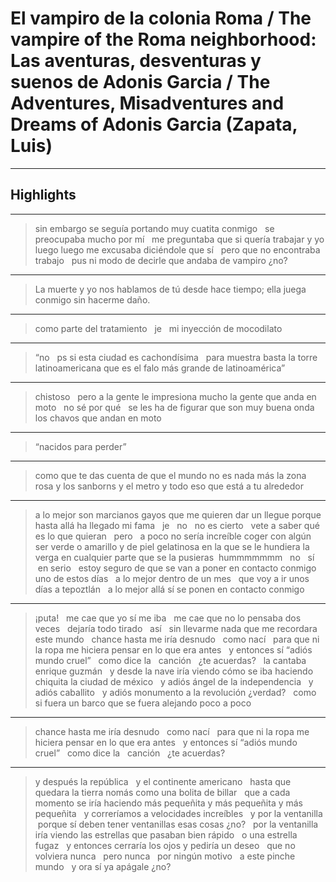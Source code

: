 # **El vampiro de la colonia Roma / The vampire of the Roma neighborhood: Las aventuras, desventuras y suenos de Adonis Garcia / The Adventures, Misadventures and Dreams of Adonis Garcia (Zapata, Luis)**


---

## Highlights

---

> sin embargo se seguía portando muy cuatita conmigo   se preocupaba mucho por mí      me preguntaba que si quería trabajar y yo luego luego me excusaba diciéndole que sí   pero que no encontraba trabajo      pus ni modo de decirle que andaba de vampiro ¿no?

---

> La muerte y yo nos hablamos de tú desde hace tiempo; ella juega conmigo sin hacerme daño.

---

> como parte del tratamiento   je   mi inyección de mocodilato

---

> “no   ps si esta ciudad es cachondísima   para muestra basta la torre latinoamericana que es el falo más grande de latinoamérica”

---

> chistoso   pero a la gente le impresiona mucho la gente que anda en moto   no sé por qué   se les ha de figurar que son muy buena onda los chavos que andan en moto

---

> “nacidos para perder”

---

> como que te das cuenta de que el mundo no es nada más la zona rosa y los sanborns y el metro y todo eso que está a tu alrededor

---

> a lo mejor son marcianos gayos que me quieren dar un llegue porque hasta allá ha llegado mi fama   je        no   no es cierto   vete a saber qué es lo que quieran     pero   a poco no sería increíble coger con algún ser verde o amarillo y de piel gelatinosa en la que se le hundiera la verga en cualquier parte que se la pusieras  hummmmmmm      no   sí   en serio   estoy seguro de que se van a poner en contacto conmigo uno de estos días      a lo mejor dentro de un mes   que voy a ir unos días a tepoztlán      a lo mejor allá sí se ponen en contacto conmigo

---

> ¡puta!   me cae que yo sí me iba   me cae que no lo pensaba dos veces        dejaría todo tirado   así   sin llevarme nada que me recordara este mundo        chance hasta me iría desnudo   como nací   para que ni la ropa me hiciera pensar en lo que era antes      y entonces sí “adiós mundo cruel”   como dice la      canción   ¿te acuerdas?   la cantaba enrique guzmán         y desde la nave iría viendo cómo se iba haciendo chiquita la ciudad de méxico   y adiós ángel de la independencia   y adiós caballito   y adiós monumento a la revolución ¿verdad?   como si fuera un barco que se fuera alejando poco a poco

---

> chance hasta me iría desnudo   como nací   para que ni la ropa me hiciera pensar en lo que era antes      y entonces sí “adiós mundo cruel”   como dice la      canción   ¿te acuerdas?

---

> y después la república   y el continente americano   hasta que quedara la tierra nomás como una bolita de billar   que a cada momento se iría haciendo más pequeñita y más pequeñita y más pequeñita   y correríamos a velocidades increíbles   y por la ventanilla   porque sí deben tener ventanillas esas cosas ¿no?   por la ventanilla iría viendo las estrellas que pasaban bien rápido   o una estrella fugaz   y entonces cerraría los ojos y pediría un deseo   que no volviera nunca   pero nunca   por ningún motivo   a este pinche mundo                                                      y ora sí ya apágale ¿no?